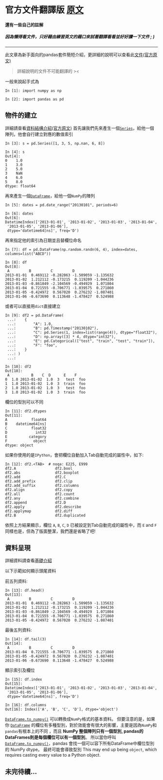 # 官方文件翻譯版 [原文](https://pandas.pydata.org/docs/user_guide/10min.html)
#### 還有一些自己的註解
##### 因為懶得看文件，只好藉由練習英文的藉口來試著翻譯看看並好好讀一下文件 ; )
***
此文章為新手面向的pandas套件簡短介紹，更詳細的說明可以查看此[文件(官方原文)](https://pandas.pydata.org/docs/user_guide/cookbook.html#cookbook)
> 詳細說明的文件不可能翻譯的 ><

一般來說起手式為

	In [1]: import numpy as np

	In [2]: import pandas as pd
	
## 物件的建立
詳細請查看[資料結構介紹(官方原文)](https://pandas.pydata.org/docs/user_guide/dsintro.html#dsintro)
首先讓我們先來產生一個[`Series`](https://pandas.pydata.org/docs/reference/api/pandas.Series.html#pandas.Series)，給他一個陣列，他會自行建立對應的數值索引

	In [3]: s = pd.Series([1, 3, 5, np.nan, 6, 8])
	
	In [4]: s
	Out[4]: 
	0    1.0
	1    3.0
	2    5.0
	3    NaN
	4    6.0
	5    8.0
	dtype: float64

再來產生一個[`DataFrame`](https://pandas.pydata.org/docs/reference/api/pandas.DataFrame.html#pandas.DataFrame)，給他一個`NumPy`的陣列

	In [5]: dates = pd.date_range("20130101", periods=6)

	In [6]: dates
	Out[6]: 
	DatetimeIndex(['2013-01-01', '2013-01-02', '2013-01-03', '2013-01-04',
	 '2013-01-05', '2013-01-06'],
	 dtype='datetime64[ns]', freq='D')

再來指定他的索引為日期並且替欄位命名

	In [7]: df = pd.DataFrame(np.random.randn(6, 4), index=dates, columns=list("ABCD"))

	In [8]: df
	Out[8]: 
	 A         B         C         D
	2013-01-01  0.469112 -0.282863 -1.509059 -1.135632
	2013-01-02  1.212112 -0.173215  0.119209 -1.044236
	2013-01-03 -0.861849 -2.104569 -0.494929  1.071804
	2013-01-04  0.721555 -0.706771 -1.039575  0.271860
	2013-01-05 -0.424972  0.567020  0.276232 -1.087401
	2013-01-06 -0.673690  0.113648 -1.478427  0.524988

或者可以直接用`dict`直接建立

	In [9]: df2 = pd.DataFrame(
	 ...:    {
	 ...:        "A": 1.0,
	 ...:        "B": pd.Timestamp("20130102"),
	 ...:        "C": pd.Series(1, index=list(range(4)), dtype="float32"),
	 ...:        "D": np.array([3] * 4, dtype="int32"),
	 ...:        "E": pd.Categorical(["test", "train", "test", "train"]),
	 ...:        "F": "foo",
	 ...:    }
	 ...: )
	 ...: 

	In [10]: df2
	Out[10]: 
	 A          B    C  D      E    F
	0  1.0 2013-01-02  1.0  3   test  foo
	1  1.0 2013-01-02  1.0  3  train  foo
	2  1.0 2013-01-02  1.0  3   test  foo
	3  1.0 2013-01-02  1.0  3  train  foo

欄位的型別可以不同

	In [11]: df2.dtypes
	Out[11]: 
	A           float64
	B    datetime64[ns]
	C           float32
	D             int32
	E          category
	F            object
	dtype: object

如果你使用的是`IPython`，會把欄位自動加入Tab自動完成的屬性中，如下:

	In [12]: df2.<TAB>  # noqa: E225, E999
	df2.A                  df2.bool
	df2.abs                df2.boxplot
	df2.add                df2.C
	df2.add_prefix         df2.clip
	df2.add_suffix         df2.columns
	df2.align              df2.copy
	df2.all                df2.count
	df2.any                df2.combine
	df2.append             df2.D
	df2.apply              df2.describe
	df2.applymap           df2.diff
	df2.B                  df2.duplicated

依照上方結果顯示，欄位 `A`,  `B`,  `C`, `D`  已被設定到Tab自動完成的屬性中，而  `E`  and  `F`  同樣也是，但為了版面整潔，我們還是省略了吧!

## 資料呈現
詳細資料請查看[基礎介紹](https://pandas.pydata.org/docs/user_guide/basics.html#basics)

以下示範如何顯示頭尾資料

前五列資料:

	In [13]: df.head()
	Out[13]: 
	 A         B         C         D
	2013-01-01  0.469112 -0.282863 -1.509059 -1.135632
	2013-01-02  1.212112 -0.173215  0.119209 -1.044236
	2013-01-03 -0.861849 -2.104569 -0.494929  1.071804
	2013-01-04  0.721555 -0.706771 -1.039575  0.271860
	2013-01-05 -0.424972  0.567020  0.276232 -1.087401

最後五列資料:

	In [14]: df.tail(3)
	Out[14]: 
	 A         B         C         D
	2013-01-04  0.721555 -0.706771 -1.039575  0.271860
	2013-01-05 -0.424972  0.567020  0.276232 -1.087401
	2013-01-06 -0.673690  0.113648 -1.478427  0.524988

顯示索引及欄位

	In [15]: df.index
	Out[15]: 
	DatetimeIndex(['2013-01-01', '2013-01-02', '2013-01-03', '2013-01-04',
	 '2013-01-05', '2013-01-06'],
	 dtype='datetime64[ns]', freq='D')

	In [16]: df.columns
	Out[16]: Index(['A', 'B', 'C', 'D'], dtype='object')

[`DataFrame.to_numpy()`](https://pandas.pydata.org/docs/reference/api/pandas.DataFrame.to_numpy.html#pandas.DataFrame.to_numpy "pandas.DataFrame.to_numpy") 可以轉換成`NumPy`格式的基本資料。
但要注意的是，如果你 [`DataFrame`](https://pandas.pydata.org/docs/reference/api/pandas.DataFrame.html#pandas.DataFrame "pandas.DataFrame") 的欄位有多種型別，對於效能會有很大的影響，主要是因為`NumPy`和`pandas`有根本上的不同 ，而且 **NumPy 整個陣列只有一個型別, pandas的DataFrames則是每個欄位可以有一個型別**。
所以當你呼叫 [`DataFrame.to_numpy()`](https://pandas.pydata.org/docs/reference/api/pandas.DataFrame.to_numpy.html#pandas.DataFrame.to_numpy "pandas.DataFrame.to_numpy")，pandas 會找一個可以容下所有DataFrame中欄位型別的 NumPy dtype。
最終可能會導致型別
This may end up being `object`, which requires casting every value to a Python object.

## 未完待續...
<!--stackedit_data:
eyJoaXN0b3J5IjpbLTE5OTczMzAxLDY1ODQ2MzQ0NSw0OTkwOD
YxMjksLTUwMjEzMzI2OCwtMjA4NzA3ODI2NiwzMjkzNTIzNTUs
NzMzOTIwODM1LDE2MTg1NjcxODAsNzAwNTU4NDgsLTMyMTM2OT
UxMSwyMTIwNDcyNDEwXX0=
-->